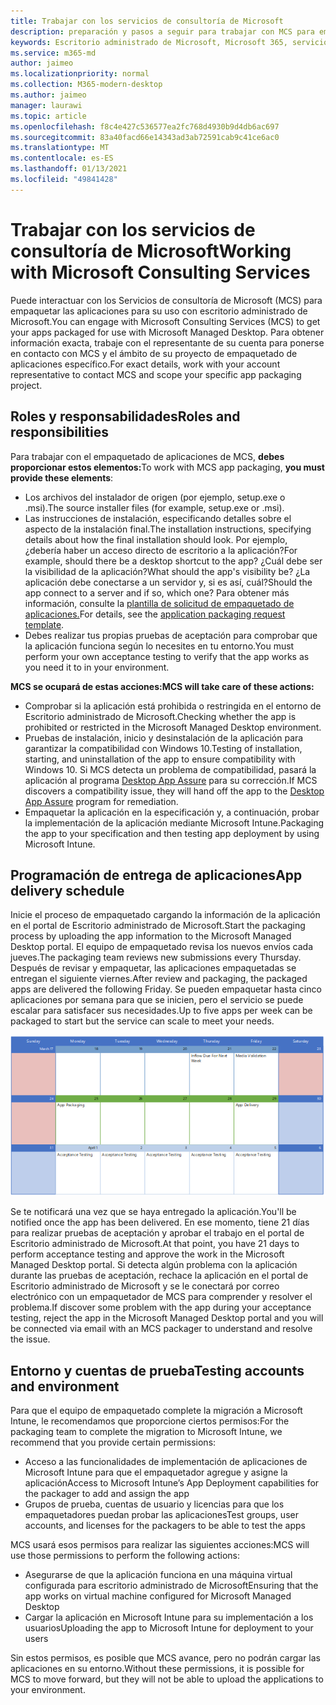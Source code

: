```yaml
---
title: Trabajar con los servicios de consultoría de Microsoft
description: preparación y pasos a seguir para trabajar con MCS para empaquetar las aplicaciones
keywords: Escritorio administrado de Microsoft, Microsoft 365, servicio, documentación, aplicaciones, MCS, empaquetado
ms.service: m365-md
author: jaimeo
ms.localizationpriority: normal
ms.collection: M365-modern-desktop
ms.author: jaimeo
manager: laurawi
ms.topic: article
ms.openlocfilehash: f8c4e427c536577ea2fc768d4930b9d4db6ac697
ms.sourcegitcommit: 83a40facd66e14343ad3ab72591cab9c41ce6ac0
ms.translationtype: MT
ms.contentlocale: es-ES
ms.lasthandoff: 01/13/2021
ms.locfileid: "49841428"
---
```

# <a name="working-with-microsoft-consulting-services"></a><span data-ttu-id="8ef6b-104">Trabajar con los servicios de consultoría de Microsoft</span><span class="sxs-lookup"><span data-stu-id="8ef6b-104">Working with Microsoft Consulting Services</span></span>

<span data-ttu-id="8ef6b-105">Puede interactuar con los Servicios de consultoría de Microsoft (MCS) para empaquetar las aplicaciones para su uso con escritorio administrado de Microsoft.</span><span class="sxs-lookup"><span data-stu-id="8ef6b-105">You can engage with Microsoft Consulting Services (MCS) to get your apps packaged for use with Microsoft Managed Desktop.</span></span> <span data-ttu-id="8ef6b-106">Para obtener información exacta, trabaje con el representante de su cuenta para ponerse en contacto con MCS y el ámbito de su proyecto de empaquetado de aplicaciones específico.</span><span class="sxs-lookup"><span data-stu-id="8ef6b-106">For exact details, work with your account representative to contact MCS and scope your specific app packaging project.</span></span>

## <a name="roles-and-responsibilities"></a><span data-ttu-id="8ef6b-107">Roles y responsabilidades</span><span class="sxs-lookup"><span data-stu-id="8ef6b-107">Roles and responsibilities</span></span>

<span data-ttu-id="8ef6b-108">Para trabajar con el empaquetado de aplicaciones de MCS, **debes proporcionar estos elementos:**</span><span class="sxs-lookup"><span data-stu-id="8ef6b-108">To work with MCS app packaging, **you must provide these elements**:</span></span>

- <span data-ttu-id="8ef6b-109">Los archivos del instalador de origen (por ejemplo, setup.exe o .msi).</span><span class="sxs-lookup"><span data-stu-id="8ef6b-109">The source installer files (for example, setup.exe or .msi).</span></span>
- <span data-ttu-id="8ef6b-110">Las instrucciones de instalación, especificando detalles sobre el aspecto de la instalación final.</span><span class="sxs-lookup"><span data-stu-id="8ef6b-110">The installation instructions, specifying details about how the final installation should look.</span></span> <span data-ttu-id="8ef6b-111">Por ejemplo, ¿debería haber un acceso directo de escritorio a la aplicación?</span><span class="sxs-lookup"><span data-stu-id="8ef6b-111">For example, should there be a desktop shortcut to the app?</span></span> <span data-ttu-id="8ef6b-112">¿Cuál debe ser la visibilidad de la aplicación?</span><span class="sxs-lookup"><span data-stu-id="8ef6b-112">What should the app's visibility be?</span></span> <span data-ttu-id="8ef6b-113">¿La aplicación debe conectarse a un servidor y, si es así, cuál?</span><span class="sxs-lookup"><span data-stu-id="8ef6b-113">Should the app connect to a server and if so, which one?</span></span> <span data-ttu-id="8ef6b-114">Para obtener más información, consulte la [plantilla de solicitud de empaquetado de aplicaciones.](https://github.com/MicrosoftDocs/microsoft-365-docs/raw/public/microsoft-365/managed-desktop/get-ready/downloads/app-packaging-template.docx)</span><span class="sxs-lookup"><span data-stu-id="8ef6b-114">For details, see the [application packaging request template](https://github.com/MicrosoftDocs/microsoft-365-docs/raw/public/microsoft-365/managed-desktop/get-ready/downloads/app-packaging-template.docx).</span></span>
- <span data-ttu-id="8ef6b-115">Debes realizar tus propias pruebas de aceptación para comprobar que la aplicación funciona según lo necesites en tu entorno.</span><span class="sxs-lookup"><span data-stu-id="8ef6b-115">You must perform your own acceptance testing to verify that the app works as you need it to in your environment.</span></span>

<span data-ttu-id="8ef6b-116">**MCS se ocupará de estas acciones:**</span><span class="sxs-lookup"><span data-stu-id="8ef6b-116">**MCS will take care of these actions:**</span></span>

- <span data-ttu-id="8ef6b-117">Comprobar si la aplicación está prohibida o restringida en el entorno de Escritorio administrado de Microsoft.</span><span class="sxs-lookup"><span data-stu-id="8ef6b-117">Checking whether the app is prohibited or restricted in the Microsoft Managed Desktop environment.</span></span>
- <span data-ttu-id="8ef6b-118">Pruebas de instalación, inicio y desinstalación de la aplicación para garantizar la compatibilidad con Windows 10.</span><span class="sxs-lookup"><span data-stu-id="8ef6b-118">Testing of installation, starting, and uninstallation of the app to ensure compatibility with Windows 10.</span></span> <span data-ttu-id="8ef6b-119">Si MCS detecta un problema de compatibilidad, pasará la aplicación al programa [Desktop App Assure](https://docs.microsoft.com/fasttrack/win-10-desktop-app-assure) para su corrección.</span><span class="sxs-lookup"><span data-stu-id="8ef6b-119">If MCS discovers a compatibility issue, they will hand off the app to the [Desktop App Assure](https://docs.microsoft.com/fasttrack/win-10-desktop-app-assure) program for remediation.</span></span>
- <span data-ttu-id="8ef6b-120">Empaquetar la aplicación en la especificación y, a continuación, probar la implementación de la aplicación mediante Microsoft Intune.</span><span class="sxs-lookup"><span data-stu-id="8ef6b-120">Packaging the app to your specification and then testing app deployment by using Microsoft Intune.</span></span>

## <a name="app-delivery-schedule"></a><span data-ttu-id="8ef6b-121">Programación de entrega de aplicaciones</span><span class="sxs-lookup"><span data-stu-id="8ef6b-121">App delivery schedule</span></span>

<span data-ttu-id="8ef6b-122">Inicie el proceso de empaquetado cargando la información de la aplicación en el portal de Escritorio administrado de Microsoft.</span><span class="sxs-lookup"><span data-stu-id="8ef6b-122">Start the packaging process by uploading the app information to the Microsoft Managed Desktop portal.</span></span> <span data-ttu-id="8ef6b-123">El equipo de empaquetado revisa los nuevos envíos cada jueves.</span><span class="sxs-lookup"><span data-stu-id="8ef6b-123">The packaging team reviews new submissions every Thursday.</span></span> <span data-ttu-id="8ef6b-124">Después de revisar y empaquetar, las aplicaciones empaquetadas se entregan el siguiente viernes.</span><span class="sxs-lookup"><span data-stu-id="8ef6b-124">After review and packaging, the packaged apps are delivered the following Friday.</span></span> <span data-ttu-id="8ef6b-125">Se pueden empaquetar hasta cinco aplicaciones por semana para que se inicien, pero el servicio se puede escalar para satisfacer sus necesidades.</span><span class="sxs-lookup"><span data-stu-id="8ef6b-125">Up to five apps per week can be packaged to start but the service can scale to meet your needs.</span></span>

![calendario que muestra la entrada de la aplicación un jueves (el día 21 en este ejemplo), validación multimedia al día siguiente, empaquetado el lunes siguiente (día 25) y entrega de la aplicación el viernes siguiente (el día 29)](../../media/MCS-cal.png)

<span data-ttu-id="8ef6b-127">Se te notificará una vez que se haya entregado la aplicación.</span><span class="sxs-lookup"><span data-stu-id="8ef6b-127">You'll be notified once the app has been delivered.</span></span> <span data-ttu-id="8ef6b-128">En ese momento, tiene 21 días para realizar pruebas de aceptación y aprobar el trabajo en el portal de Escritorio administrado de Microsoft.</span><span class="sxs-lookup"><span data-stu-id="8ef6b-128">At that point, you have 21 days to perform acceptance testing and approve the work in the Microsoft Managed Desktop portal.</span></span> <span data-ttu-id="8ef6b-129">Si detecta algún problema con la aplicación durante las pruebas de aceptación, rechace la aplicación en el portal de Escritorio administrado de Microsoft y se le conectará por correo electrónico con un empaquetador de MCS para comprender y resolver el problema.</span><span class="sxs-lookup"><span data-stu-id="8ef6b-129">If discover some problem with the app during your acceptance testing, reject the app in the Microsoft Managed Desktop portal and you will be connected via email with an MCS packager to understand and resolve the issue.</span></span>

## <a name="testing-accounts-and-environment"></a><span data-ttu-id="8ef6b-130">Entorno y cuentas de prueba</span><span class="sxs-lookup"><span data-stu-id="8ef6b-130">Testing accounts and environment</span></span>

<span data-ttu-id="8ef6b-131">Para que el equipo de empaquetado complete la migración a Microsoft Intune, le recomendamos que proporcione ciertos permisos:</span><span class="sxs-lookup"><span data-stu-id="8ef6b-131">For the packaging team to complete the migration to Microsoft Intune, we recommend that you provide certain permissions:</span></span>
 
-   <span data-ttu-id="8ef6b-132">Acceso a las funcionalidades de implementación de aplicaciones de Microsoft Intune para que el empaquetador agregue y asigne la aplicación</span><span class="sxs-lookup"><span data-stu-id="8ef6b-132">Access to Microsoft Intune’s App Deployment capabilities for the packager to add and assign the app</span></span> 
-   <span data-ttu-id="8ef6b-133">Grupos de prueba, cuentas de usuario y licencias para que los empaquetadores puedan probar las aplicaciones</span><span class="sxs-lookup"><span data-stu-id="8ef6b-133">Test groups, user accounts, and licenses for the packagers to be able to test the apps</span></span>

<span data-ttu-id="8ef6b-134">MCS usará esos permisos para realizar las siguientes acciones:</span><span class="sxs-lookup"><span data-stu-id="8ef6b-134">MCS will use those permissions to perform the following actions:</span></span>
 
-   <span data-ttu-id="8ef6b-135">Asegurarse de que la aplicación funciona en una máquina virtual configurada para escritorio administrado de Microsoft</span><span class="sxs-lookup"><span data-stu-id="8ef6b-135">Ensuring that the app works on virtual machine configured for Microsoft Managed Desktop</span></span>
-   <span data-ttu-id="8ef6b-136">Cargar la aplicación en Microsoft Intune para su implementación a los usuarios</span><span class="sxs-lookup"><span data-stu-id="8ef6b-136">Uploading the app to Microsoft Intune for deployment to your users</span></span>

<span data-ttu-id="8ef6b-137">Sin estos permisos, es posible que MCS avance, pero no podrán cargar las aplicaciones en su entorno.</span><span class="sxs-lookup"><span data-stu-id="8ef6b-137">Without these permissions, it is possible for MCS to move forward, but they will not be able to upload the applications to your environment.</span></span>


